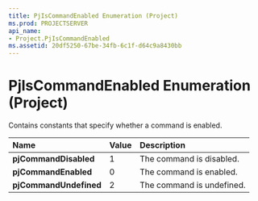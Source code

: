 ```yaml
---
title: PjIsCommandEnabled Enumeration (Project)
ms.prod: PROJECTSERVER
api_name:
- Project.PjIsCommandEnabled
ms.assetid: 20df5250-67be-34fb-6c1f-d64c9a8430bb
---
```



# PjIsCommandEnabled Enumeration (Project)

Contains constants that specify whether a command is enabled.



|**Name**|**Value**|**Description**|
|:-----|:-----|:-----|
|**pjCommandDisabled**|1|The command is disabled.|
|**pjCommandEnabled**|0|The command is enabled.|
|**pjCommandUndefined**|2|The command is undefined.|

